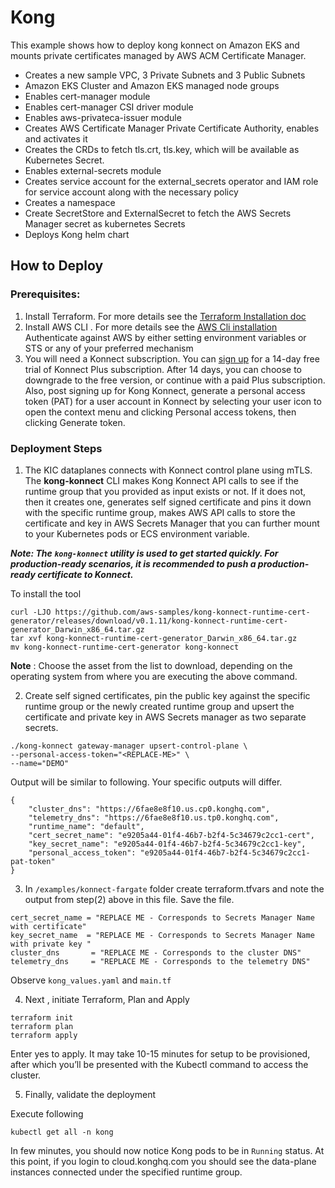 # Kong

This example shows how to deploy kong konnect on Amazon EKS and mounts private certificates managed by  AWS 
ACM Certificate Manager.

* Creates a new sample VPC, 3 Private Subnets and 3 Public Subnets
* Amazon EKS Cluster and Amazon EKS managed node groups
* Enables cert-manager module
* Enables cert-manager CSI driver module
* Enables aws-privateca-issuer module
* Creates AWS Certificate Manager Private Certificate Authority, enables and activates it
* Creates the CRDs to fetch tls.crt, tls.key, which will be available as Kubernetes Secret. 
* Enables external-secrets module
* Creates service account for the external_secrets operator and IAM role for service account along with the necessary policy
* Creates a namespace
* Create SecretStore and ExternalSecret to fetch the AWS Secrets Manager secret as kubernetes Secrets
* Deploys Kong helm chart 

## How to Deploy

### Prerequisites:

1) Install Terraform. For more details see the [Terraform Installation doc](https://developer.hashicorp.com/terraform/tutorials/aws-get-started/install-cli)
2) Install AWS CLI . For more details see the [AWS Cli installation](https://docs.aws.amazon.com/cli/latest/userguide/getting-started-install.html) Authenticate against AWS by either setting environment variables or STS or any of your preferred mechanism
3) You will need a Konnect subscription. You can [sign up](https://konghq.com/products/kong-konnect/register?utm_medium=partner&utm_source=aws&utm_campaign=aws-devops-workshop-webinar) for a 14-day free trial of Konnect Plus subscription. After 14 days, you can choose to downgrade to the free version, or continue with a paid Plus subscription. Also, post signing up for Kong Konnect, generate a personal access token (PAT) for a user account in Konnect by selecting your user icon to open the context menu and clicking Personal access tokens, then clicking Generate token.

### Deployment Steps

1) The KIC dataplanes connects with Konnect control plane using mTLS. The **kong-konnect** CLI makes Kong Konnect API calls to see if the runtime group that you provided as input exists or not. If it does not, then it creates one, generates self signed certificate and pins it down with the specific runtime group, makes AWS API calls to store the certificate and key in AWS Secrets Manager that you can further mount to your Kubernetes pods or ECS environment variable.

***Note: The `kong-konnect` utility is used to get started quickly. For production-ready scenarios, it is recommended to push a production-ready certificate to Konnect.***

To install the tool


```
curl -LJO https://github.com/aws-samples/kong-konnect-runtime-cert-generator/releases/download/v0.1.11/kong-konnect-runtime-cert-generator_Darwin_x86_64.tar.gz
tar xvf kong-konnect-runtime-cert-generator_Darwin_x86_64.tar.gz
mv kong-konnect-runtime-cert-generator kong-konnect
```


**Note** : Choose the asset from the list to download, depending on the operating system from where you are executing the above command.

2) Create self signed certificates, pin the public key against the specific runtime group or the newly created runtime group and upsert the certificate and private key in AWS Secrets manager as two separate secrets.

```
./kong-konnect gateway-manager upsert-control-plane \
--personal-access-token="<REPLACE-ME>" \
--name="DEMO"
```

Output will be similar to following. Your specific outputs will differ.

```
{
    "cluster_dns": "https://6fae8e8f10.us.cp0.konghq.com",
    "telemetry_dns": "https://6fae8e8f10.us.tp0.konghq.com",
    "runtime_name": "default",
    "cert_secret_name": "e9205a44-01f4-46b7-b2f4-5c34679c2cc1-cert",
    "key_secret_name": "e9205a44-01f4-46b7-b2f4-5c34679c2cc1-key",
    "personal_access_token": "e9205a44-01f4-46b7-b2f4-5c34679c2cc1-pat-token"
}
```

3) In `/examples/konnect-fargate` folder create terraform.tfvars and note the output from step(2) above in this file. Save the file.

```
cert_secret_name = "REPLACE ME - Corresponds to Secrets Manager Name with certificate"
key_secret_name  = "REPLACE ME - Corresponds to Secrets Manager Name with private key "
cluster_dns       = "REPLACE ME - Corresponds to the cluster DNS"
telemetry_dns     = "REPLACE ME - Corresponds to the telemetry DNS"
```

Observe `kong_values.yaml` and `main.tf`


4) Next , initiate Terraform, Plan and Apply

```
terraform init
terraform plan
terraform apply
```

Enter yes to apply. It may take 10-15 minutes for setup to be provisioned, after which you’ll be presented with the Kubectl command to access the cluster.

5) Finally, validate the deployment

Execute following

```
kubectl get all -n kong 
```

In few minutes, you should now notice Kong pods to be in `Running` status. At this point, if you login to cloud.konghq.com you should see the data-plane instances connected under the specified runtime group.


